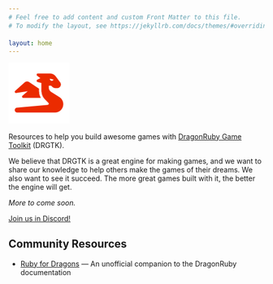 ```yaml
---
# Feel free to add content and custom Front Matter to this file.
# To modify the layout, see https://jekyllrb.com/docs/themes/#overriding-theme-defaults

layout: home
---
```


<img alt="icon of a red dragon" src="/red-logo.png" style="width: 120px">

Resources to help you build awesome games with [DragonRuby Game Toolkit](https://dragonruby.org/toolkit/game) (DRGTK).

We believe that DRGTK is a great engine for making games, and we want to share our knowledge to help others make the games of their dreams. We also want to see it succeed. The more great games built with it, the better the engine will get.

_More to come soon._

[Join us in Discord!](https://discord.dragonruby.org)

## Community Resources

- [Ruby for Dragons](https://ejectdrive.com/Ruby_for_Dragons/) — An unofficial companion to the DragonRuby documentation
